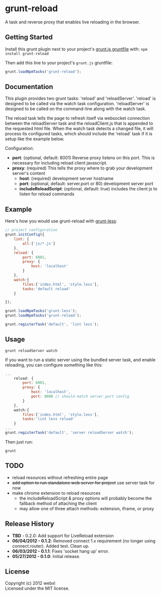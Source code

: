 # grunt-reload

A task and reverse proxy that enables live reloading in the browser.

## Getting Started
Install this grunt plugin next to your project's [grunt.js gruntfile][getting_started] with: `npm install grunt-reload`

Then add this line to your project's `grunt.js` gruntfile:

```javascript
grunt.loadNpmTasks('grunt-reload');
```

[grunt]: https://github.com/cowboy/grunt
[getting_started]: https://github.com/cowboy/grunt/blob/master/docs/getting_started.md

## Documentation

This plugin provides two grunt tasks: 'reload' and 'reloadServer'. 'reload' is designed to be called via the watch task configuration. 'reloadServer' is designed to be called on the command-line along with the watch task.

The reload task tells the page to refresh itself via websocket connection between the reloadServer task and the reloadClient.js that is appended to the requested html file. When the watch task detects a changed file, it will process its configured tasks, which should include the 'reload' task if it is setup like the example below.

Configuration:

* __port__: (optional, default: 8001) Reverse proxy listens on this port. This is necessary for including reload client javascript.
* __proxy__: (required) This tells the proxy where to grab your development server's content
  * __host__: (required) development server hostname
  * __port__: (optional, default: server.port or 80) development server port
  * __includeReloadScript__: (optional, default: true) includes the client js to listen for reload commands

## Example

Here's how you would use grunt-reload with [grunt-less](https://github.com/jharding/grunt-less):

```javascript
// project configuration
grunt.initConfig({
    lint: {
        all:['js/*.js']
    },
    reload: {
        port: 6001,
        proxy: {
            host: 'localhost'
        }
    },
    watch:{
        files:['index.html', 'style.less'],
        tasks:'default reload'
    }

});

grunt.loadNpmTasks('grunt-less');
grunt.loadNpmTasks('grunt-reload');

grunt.registerTask('default', 'lint less');
```

## Usage

`grunt reloadServer watch`

If you want to run a static server using the bundled server task, and enable reloading, you can configure something like this:

```javascript
...
    reload: {
        port: 6001,
        proxy: {
            host: 'localhost',
            port: 8000 // should match server.port config
        }
    },
    watch:{
        files:['index.html', 'style.less'],
        tasks:'lint less reload'
    }
...
grunt.registerTask('default', 'server reloadServer watch');
```

Then just run:

`grunt`

## TODO
* reload resources without refreshing entire page
* ~~add option to run standalone web server for project~~ use server task for now
* make chrome extension to reload resources
    * the includeReloadScript & proxy options will probably become the fallback method of attaching the client
    * may allow one of three attach methods: extension, iframe, or proxy

## Release History
*   __TBD__ - 0.2.0: Add support for LiveReload extension
*   __06/04/2012 - 0.1.2__: Removed connect 1.x requirement (no longer using connect.router). Added test. Clean up.
*   __06/03/2012 - 0.1.1__: Fixes 'socket hang up' error.
*   __05/27/2012 - 0.1.0__: Initial release.

## License
Copyright (c) 2012 webxl  
Licensed under the MIT license.
